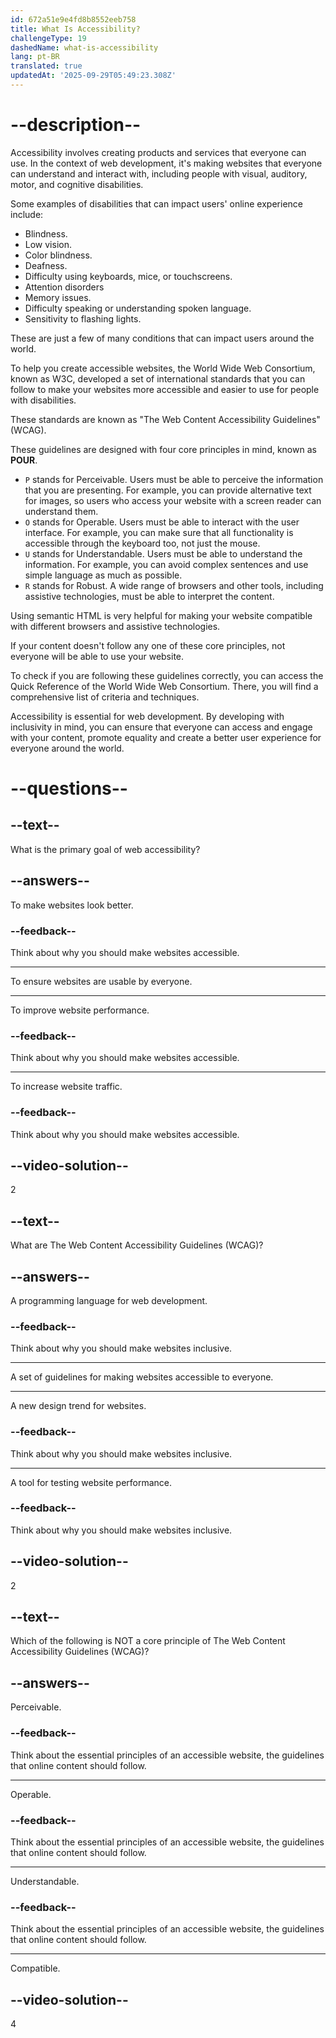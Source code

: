 ```yaml
---
id: 672a51e9e4fd8b8552eeb758
title: What Is Accessibility?
challengeType: 19
dashedName: what-is-accessibility
lang: pt-BR
translated: true
updatedAt: '2025-09-29T05:49:23.308Z'
---
```


# --description--

Accessibility involves creating products and services that everyone can use. In the context of web development, it's making websites that everyone can understand and interact with, including people with visual, auditory, motor, and cognitive disabilities.

Some examples of disabilities that can impact users' online experience include:

- Blindness.
- Low vision.
- Color blindness.
- Deafness.
- Difficulty using keyboards, mice, or touchscreens.
- Attention disorders
- Memory issues.
- Difficulty speaking or understanding spoken language.
- Sensitivity to flashing lights.

These are just a few of many conditions that can impact users around the world.

To help you create accessible websites, the World Wide Web Consortium, known as W3C, developed a set of international standards that you can follow to make your websites more accessible and easier to use for people with disabilities.

These standards are known as "The Web Content Accessibility Guidelines" (WCAG).

These guidelines are designed with four core principles in mind, known as **POUR**.

- `P` stands for Perceivable. Users must be able to perceive the information that you are presenting. For example, you can provide alternative text for images, so users who access your website with a screen reader can understand them.
- `O` stands for Operable. Users must be able to interact with the user interface. For example, you can make sure that all functionality is accessible through the keyboard too, not just the mouse.
- `U` stands for Understandable. Users must be able to understand the information. For example, you can avoid complex sentences and use simple language as much as possible.
- `R` stands for Robust. A wide range of browsers and other tools, including assistive technologies, must be able to interpret the content. 

Using semantic HTML is very helpful for making your website compatible with different browsers and assistive technologies.

If your content doesn't follow any one of these core principles, not everyone will be able to use your website.

To check if you are following these guidelines correctly, you can access the Quick Reference of the World Wide Web Consortium. There, you will find a comprehensive list of criteria and techniques.

Accessibility is essential for web development. By developing with inclusivity in mind, you can ensure that everyone can access and engage with your content, promote equality and create a better user experience for everyone around the world.


# --questions--

## --text--

What is the primary goal of web accessibility?

## --answers--

To make websites look better.

### --feedback--

Think about why you should make websites accessible.

---

To ensure websites are usable by everyone.

---

To improve website performance.

### --feedback--

Think about why you should make websites accessible.

---

To increase website traffic.

### --feedback--

Think about why you should make websites accessible.

## --video-solution--

2

## --text--

What are The Web Content Accessibility Guidelines (WCAG)?

## --answers--

A programming language for web development.

### --feedback--

Think about why you should make websites inclusive.

---

A set of guidelines for making websites accessible to everyone.

---

A new design trend for websites.

### --feedback--

Think about why you should make websites inclusive.

---

A tool for testing website performance.

### --feedback--

Think about why you should make websites inclusive.

## --video-solution--

2

## --text--

Which of the following is NOT a core principle of The Web Content Accessibility Guidelines (WCAG)?

## --answers--

Perceivable.

### --feedback--

Think about the essential principles of an accessible website, the guidelines that online content should follow.

---

Operable.

### --feedback--

Think about the essential principles of an accessible website, the guidelines that online content should follow.

---

Understandable.

### --feedback--

Think about the essential principles of an accessible website, the guidelines that online content should follow.

---

Compatible.

## --video-solution--

4
